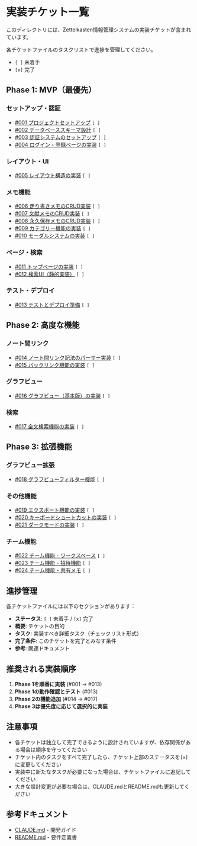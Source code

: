 # 実装チケット一覧

このディレクトリには、Zettelkasten情報管理システムの実装チケットが含まれています。

各チケットファイルのタスクリストで進捗を管理してください。
- `[ ]` 未着手
- `[x]` 完了

## Phase 1: MVP（最優先）

### セットアップ・認証
- [#001 プロジェクトセットアップ](./001-project-setup.md) `[ ]`
- [#002 データベーススキーマ設計](./002-database-schema.md) `[ ]`
- [#003 認証システムのセットアップ](./003-auth-setup.md) `[ ]`
- [#004 ログイン・登録ページの実装](./004-login-register-pages.md) `[ ]`

### レイアウト・UI
- [#005 レイアウト構造の実装](./005-layout-structure.md) `[ ]`

### メモ機能
- [#006 走り書きメモのCRUD実装](./006-fleeting-notes-crud.md) `[ ]`
- [#007 文献メモのCRUD実装](./007-literature-notes-crud.md) `[ ]`
- [#008 永久保存メモのCRUD実装](./008-permanent-notes-crud.md) `[ ]`
- [#009 カテゴリー機能の実装](./009-categories.md) `[ ]`
- [#010 モーダルシステムの実装](./010-modal-system.md) `[ ]`

### ページ・検索
- [#011 トップページの実装](./011-top-page.md) `[ ]`
- [#012 検索UI（静的実装）](./012-search-ui.md) `[ ]`

### テスト・デプロイ
- [#013 テストとデプロイ準備](./013-testing-deployment.md) `[ ]`

## Phase 2: 高度な機能

### ノート間リンク
- [#014 ノート間リンク記法のパーサー実装](./014-note-links-parser.md) `[ ]`
- [#015 バックリンク機能の実装](./015-backlinks.md) `[ ]`

### グラフビュー
- [#016 グラフビュー（基本版）の実装](./016-graph-view-basic.md) `[ ]`

### 検索
- [#017 全文検索機能の実装](./017-full-text-search.md) `[ ]`

## Phase 3: 拡張機能

### グラフビュー拡張
- [#018 グラフビューフィルター機能](./018-graph-filters.md) `[ ]`

### その他機能
- [#019 エクスポート機能の実装](./019-export-functionality.md) `[ ]`
- [#020 キーボードショートカットの実装](./020-keyboard-shortcuts.md) `[ ]`
- [#021 ダークモードの実装](./021-dark-mode.md) `[ ]`

### チーム機能
- [#022 チーム機能 - ワークスペース](./022-team-workspaces.md) `[ ]`
- [#023 チーム機能 - 招待機能](./023-team-invitations.md) `[ ]`
- [#024 チーム機能 - 共有メモ](./024-shared-notes.md) `[ ]`

## 進捗管理

各チケットファイルには以下のセクションがあります：

- **ステータス**: `[ ]` 未着手 / `[x]` 完了
- **概要**: チケットの目的
- **タスク**: 実装すべき詳細タスク（チェックリスト形式）
- **完了条件**: このチケットを完了とみなす条件
- **参考**: 関連ドキュメント

## 推奨される実装順序

1. **Phase 1を順番に実装** (#001 → #013)
2. **Phase 1の動作確認とテスト** (#013)
3. **Phase 2の機能追加** (#014 → #017)
4. **Phase 3は優先度に応じて選択的に実装**

## 注意事項

- 各チケットは独立して完了できるように設計されていますが、依存関係がある場合は順序を守ってください
- チケット内のタスクをすべて完了したら、チケット上部のステータスを`[x]`に変更してください
- 実装中に新たなタスクが必要になった場合は、チケットファイルに追記してください
- 大きな設計変更が必要な場合は、CLAUDE.mdとREADME.mdも更新してください

## 参考ドキュメント

- [CLAUDE.md](../CLAUDE.md) - 開発ガイド
- [README.md](../README.md) - 要件定義書
